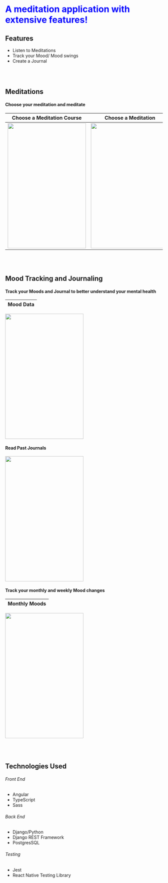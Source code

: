 <h1 style="color:blue">A meditation application with extensive features!</h1>

<h2> Features</h2>
<ul>
 <li>Listen to Meditations</li>
   <li>Track your Mood/ Mood swings</li>
   <li>Create a Journal</li>
 </ul>

<br></br>
<h2> Meditations </h2>
<h4>Choose your meditation and meditate</h4>

Choose a Meditation Course |  Choose a Meditation      |  Listen to the Meditation |  
:-------------------------:|:-------------------------:|:-------------------------:|
<image src='src/images/docImages/choose_meditation_course.png'  width=250 height=400 /> |  <image src='src/images/docImages/meditation_web_app_fs_photo.png'  width=250 height=400 /> |  <image src='src/images/docImages/individual_meditation.png'  width=250 height=400 />  | 



<br></br>
<h2> Mood Tracking and Journaling </h2>

<h4>Track your Moods and Journal to better understand your mental health</h4>

Mood Data            |  
:-------------------------:|
<image src='images/docImages/meditation_web_app_journal_photo.png'  width=250 height=400 />  

<h4>Read Past Journals</h4>
<image src='images/docImages/all_journals.png'  width=250 height=400 />

<h4>Track your monthly and weekly Mood changes</h4>

Monthly Moods              |  
:-------------------------:|
<image src='images/docImages/journal_data.png'  width=250 height=400 />  


<br></br>
<h2> Technologies Used </h2>
<h6> Front End </h6>
<ul>
 <li>Angular</li>
 <li>TypeScript</li>
 <li>Sass</li>
 </ul>
 
 <h6> Back End </h6>
<ul>
 <li>Django/Python</li>
 <li>Django REST Framework</li>
  <li>PostgresSQL</li>
 </ul>
 
<h6>Testing</h6>
<ul>
 <li>Jest</li>
 <li>React Native Testing Library</li>
 </ul>

